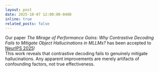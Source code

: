 ```yaml
---
layout: post
date: 2025-10-07 12:00:00-0400
inline: true
related_posts: false
---
```


Our paper _The Mirage of Performance Gains: Why Contrastive Decoding Fails to Mitigate Object Hallucinations in MLLMs?_ has been accepted to <a href="https://neurips.cc/">NeurIPS 2025</a>!<br>
This work reveals that contrastive decoding fails to genuinely mitigate hallucinations. Any apparent improvements are merely artifacts of confounding factors, not true effectiveness.